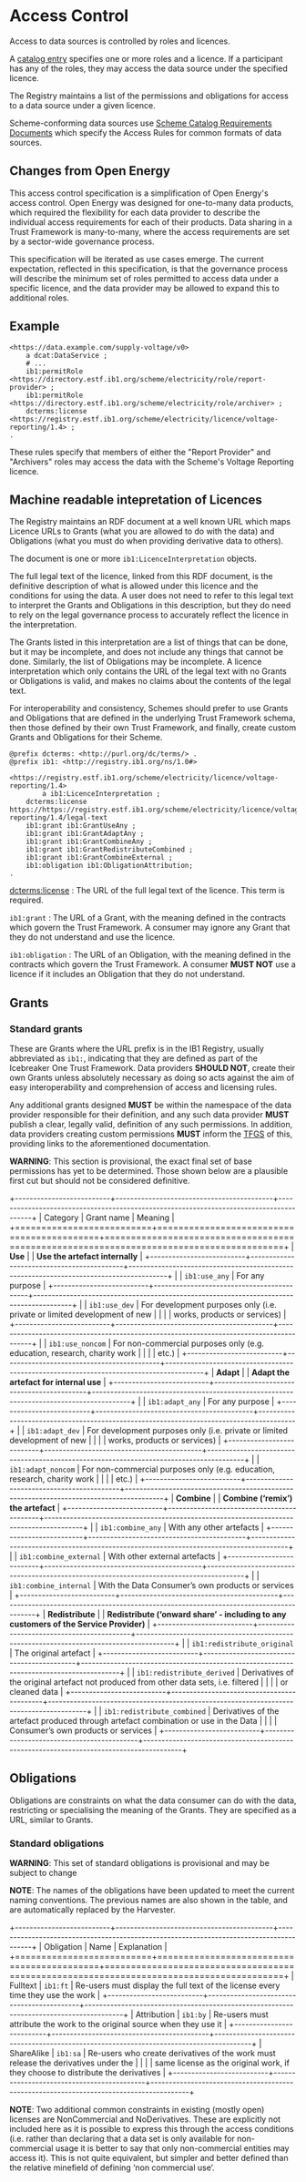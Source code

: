 # Access Control

Access to data sources is controlled by roles and licences.

A [catalog entry](metadata.md) specifies one or more roles and a licence. If a participant has any of the roles, they may access the data source under the specified licence.

The Registry maintains a list of the permissions and obligations for access to a data source under a given licence.

Scheme-conforming data sources use [Scheme Catalog Requirements Documents](scheme_catalog_requirements.md) which specify the Access Rules for common formats of data sources.

## Changes from Open Energy

This access control specification is a simplification of Open Energy's access control. Open Energy was designed for one-to-many data products, which required the flexibility for each data provider to describe the individual access requirements for each of their products. Data sharing in a Trust Framework is many-to-many, where the access requirements are set by a sector-wide governance process.

This specification will be iterated as use cases emerge. The current expectation, reflected in this specification, is that the governance process will describe the minimum set of roles permitted to access data under a specific licence, and the data provider may be allowed to expand this to additional roles.

## Example

```
<https://data.example.com/supply-voltage/v0>
    a dcat:DataService ;
	# ...
    ib1:permitRole <https://directory.estf.ib1.org/scheme/electricity/role/report-provider> ;
    ib1:permitRole <https://directory.estf.ib1.org/scheme/electricity/role/archiver> ;
    dcterms:license <https://registry.estf.ib1.org/scheme/electricity/licence/voltage-reporting/1.4> ;
.
```

These rules specify that members of either the "Report Provider" and "Archivers" roles may access the data with the Scheme's Voltage Reporting licence.


## Machine readable intepretation of Licences

The Registry maintains an RDF document at a well known URL which maps Licence URLs to Grants (what you are allowed to do with the data) and Obligations (what you must do when providing derivative data to others).

The document is one or more `ib1:LicenceInterpretation` objects.

The full legal text of the licence, linked from this RDF document, is the definitive description of what is allowed under this licence and the conditions for using the data. A user does not need to refer to this legal text to interpret the Grants and Obligations in this description, but they do need to rely on the legal governance process to accurately reflect the licence in the interpretation.

The Grants listed in this interpretation are a list of things that can be done, but it may be incomplete, and does not include any things that cannot be done. Similarly, the list of Obligations may be incomplete. A licence interpretation which only contains the URL of the legal text with no Grants or Obligations is valid, and makes no claims about the contents of the legal text.

For interoperability and consistency, Schemes should prefer to use Grants and Obligations that are defined in the underlying Trust Framework schema, then those defined by their own Trust Framework, and finally, create custom Grants and Obligations for their Scheme.

```
@prefix dcterms: <http://purl.org/dc/terms/> .
@prefix ib1: <http://registry.ib1.org/ns/1.0#>

<https://registry.estf.ib1.org/scheme/electricity/licence/voltage-reporting/1.4>
		a ib1:LicenceInterpretation ;
	dcterms:license https://https://registry.estf.ib1.org/scheme/electricity/licence/voltage-reporting/1.4/legal-text
	ib1:grant ib1:GrantUseAny ;
	ib1:grant ib1:GrantAdaptAny ;
	ib1:grant ib1:GrantCombineAny ;
	ib1:grant ib1:GrantRedistributeCombined ;
	ib1:grant ib1:GrantCombineExternal ;
	ib1:obligation ib1:ObligationAttribution;
.
```
[dcterms:license](https://www.dublincore.org/specifications/dublin-core/dcmi-terms/terms/license/)
: The URL of the full legal text of the licence. This term is required.

`ib1:grant`
: The URL of a Grant, with the meaning defined in the contracts which govern the Trust Framework. A consumer may ignore any Grant that they do not understand and use the licence.

`ib1:obligation`
: The URL of an Obligation, with the meaning defined in the contracts which govern the Trust Framework. A consumer __MUST NOT__ use a licence if it includes an Obligation that they do not understand.


## Grants

### Standard grants

These are Grants where the URL prefix is in the IB1 Registry, usually abbreviated as  `ib1:`, indicating that they are defined as part of the Icebreaker One Trust Framework. Data providers **SHOULD NOT**, create their own Grants unless absolutely necessary as doing so acts against the aim of easy interoperability and comprehension of access and licensing rules.

Any additional grants designed **MUST** be within the namespace of the data provider responsible for their definition, and any such data provider **MUST** publish a clear, legally valid, definition of any such permissions. In addition, data providers creating custom permissions **MUST** inform the [TFGS](glossary.md#term-Trust-Framework-Governance-Service) of this, providing links to the aforementioned documentation.

**WARNING**: This section is provisional, the exact final set of base permissions has yet to be determined. Those shown below are a plausible first cut but should not be considered definitive.

+--------------------------+-------------------------------------------+----------------------------------------------------------------------------------------+
| Category                 | Grant name                                | Meaning                                                                                |
+==========================+===========================================+========================================================================================+
| **Use**                  |                                           | **Use the artefact internally**                                                        |
+--------------------------+-------------------------------------------+----------------------------------------------------------------------------------------+
|                          | `ib1:use_any`                             | For any purpose                                                                        |
+--------------------------+-------------------------------------------+----------------------------------------------------------------------------------------+
|                          | `ib1:use_dev`                             | For development purposes only (i.e. private or limited development of new              |
|                          |                                           | works, products or services)                                                           |
+--------------------------+-------------------------------------------+----------------------------------------------------------------------------------------+
|                          | `ib1:use_noncom`                          | For non-commercial purposes only (e.g. education, research, charity work               |
|                          |                                           | etc.)                                                                                  |
+--------------------------+-------------------------------------------+----------------------------------------------------------------------------------------+
| **Adapt**                |                                           | **Adapt the artefact for internal use**                                                |
+--------------------------+-------------------------------------------+----------------------------------------------------------------------------------------+
|                          | `ib1:adapt_any`                           | For any purpose                                                                        |
+--------------------------+-------------------------------------------+----------------------------------------------------------------------------------------+
|                          | `ib1:adapt_dev`                           | For development purposes only (i.e. private or limited development of new              |
|                          |                                           | works, products or services)                                                           |
+--------------------------+-------------------------------------------+----------------------------------------------------------------------------------------+
|                          | `ib1:adapt_noncom`                        | For non-commercial purposes only (e.g. education, research, charity work               |
|                          |                                           | etc.)                                                                                  |
+--------------------------+-------------------------------------------+----------------------------------------------------------------------------------------+
| **Combine**              |                                           | **Combine (‘remix’) the artefact**                                                     |
+--------------------------+-------------------------------------------+----------------------------------------------------------------------------------------+
|                          | `ib1:combine_any`                         | With any other artefacts                                                               |
+--------------------------+-------------------------------------------+----------------------------------------------------------------------------------------+
|                          | `ib1:combine_external`                    | With other external artefacts                                                          |
+--------------------------+-------------------------------------------+----------------------------------------------------------------------------------------+
|                          | `ib1:combine_internal`                    | With the Data Consumer’s own products or services                                      |
+--------------------------+-------------------------------------------+----------------------------------------------------------------------------------------+
| **Redistribute**         |                                           | **Redistribute (‘onward share’ - including to any customers of the Service Provider)** |
+--------------------------+-------------------------------------------+----------------------------------------------------------------------------------------+
|                          | `ib1:redistribute_original`               | The original artefact                                                                  |
+--------------------------+-------------------------------------------+----------------------------------------------------------------------------------------+
|                          | `ib1:redistribute_derived`                | Derivatives of the original artefact not produced from other data sets, i.e. filtered  |
|                          |                                           | or cleaned data                                                                        |
+--------------------------+-------------------------------------------+----------------------------------------------------------------------------------------+
|                          | `ib1:redistribute_combined`               | Derivatives of the artefact produced through artefact combination or use in the Data   |
|                          |                                           | Consumer’s own products or services                                                    |
+--------------------------+-------------------------------------------+----------------------------------------------------------------------------------------+

## Obligations

Obligations are constraints on what the data consumer can do with the data, restricting or specialising the meaning of the Grants. They are specified as a URL, similar to Grants.

### Standard obligations

**WARNING**: This set of standard obligations is provisional and may be subject to change

**NOTE**: The names of the obligations have been updated to meet the current naming conventions. The previous names are also shown in the table, and are automatically replaced by the Harvester.

+--------------------------+-------------------------------------------+----------------------------------------------------------------------------------------+
| Obligation               | Name                                      | Explanation                                                                            |
+==========================+===========================================+========================================================================================+
| Fulltext                 | `ib1:ft`                                  | Re-users must display the full text of the license every time they use the work        |
+--------------------------+-------------------------------------------+----------------------------------------------------------------------------------------+
| Attribution              | `ib1:by`                                  | Re-users must attribute the work to the original source when they use it               |
+--------------------------+-------------------------------------------+----------------------------------------------------------------------------------------+
| ShareAlike               | `ib1:sa`                                  | Re-users who create derivatives of the work must release the derivatives under the     |
|                          |                                           | same license as the original work, if they choose to distribute the derivatives        |
+--------------------------+-------------------------------------------+----------------------------------------------------------------------------------------+

**NOTE**: Two additional common constraints in existing (mostly open) licenses are NonCommercial and NoDerivatives. These are explicitly not included here as it is possible to express this through the access conditions (i.e. rather than declaring that a data set is only available for non-commercial usage it is better to say that only non-commercial entities may access it). This is not quite equivalent, but simpler and better defined than the relative minefield of defining ‘non commercial use’.
<!--stackedit_data:
eyJoaXN0b3J5IjpbMTU5NDE5NjIxMywtMTk5OTg4MjkxMCwtMj
Q4MzkzMTU4LC0xMzIzMTM2NDQyLDYxMTg1MTc2OCwtODI5OTcz
NDI3LDE5MTMzMDYxOTIsLTExODgxOTk0OTUsLTIxMzk5NDc4NT
MsMjA4MDIxODM0LDc0MDExNzQ0OSwtMjEzMzk3OTQ2MywtNzQx
MTM2MDkwLDkzNTA4Mzc0NywtOTY5MzAxMjUwLDExNzYxOTA5MD
EsLTE5NjkxMzg4MjJdfQ==
-->